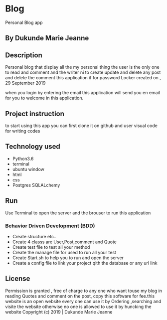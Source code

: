 # Blog
Personal Blog app

## By Dukunde Marie Jeanne
## Description

Personal blog that display all the my personal thing the user is the only one to read and comment and the writer ni to create update and delete any post and delete the comment
this application if for password Locker created on , 29 September 2019

when you login by entering the email this application will send you en email for you to welcome in this application.

## Project instruction 
to start using this app you can first clone it on github
and user visual code for writing codes
## Technology used
* Python3.6
* terminal 
* ubuntu window
* html
* css
* Postgres SQLALchemy
## Run
Use Terminal to open the server and the brouser to run this application

### Behavior Driven Development (BDD)
* Create structure  etc..
* Create 4 classs are User,Post,comment and Quote
* Create test file to test all your method 
* Create the manage file for used to run all your test
* Create Start.sh to help you to run and open the server
* Create a config file to link your project qith the database or any url link

## License
Permission is granted , free of charge to any one who want touse my blog in reading Quotes and comment on the post, copy this software for fee.this website is an open website every one can use it by Ordering ,searching and visite the website 
 otherwise no one is allowed to use it by huncking the website 
Copyright (c) 2019 | Dukunde Marie Jeanne 
